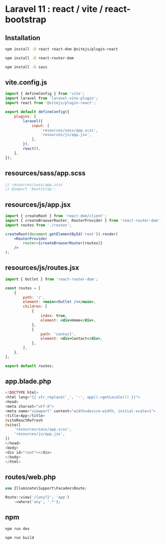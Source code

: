 # Laravel 11 : react / vite / react-bootstrap

## Installation

```sh
npm install -D react react-dom @vitejs/plugin-react

npm install -D react-router-dom

npm install -D sass
```

## vite.config.js

```js
import { defineConfig } from 'vite';
import laravel from 'laravel-vite-plugin';
import react from '@vitejs/plugin-react';

export default defineConfig({
    plugins: [
        laravel({
            input: [
                'resources/sass/app.scss',
                'resources/js/app.jsx',
            ],
        }),
        react(),
    ],
});
```

## resources/sass/app.scss

```scss
// resources/sass/app.scss
// @import 'bootstrap';
```

## resources/js/app.jsx

```jsx
import { createRoot } from 'react-dom/client';
import { createBrowserRouter, RouterProvider } from 'react-router-dom';
import routes from './routes';

createRoot(document.getElementById('root')).render(
    <RouterProvider
        router={createBrowserRouter(routes)}
    />
);
```

## resources/js/routes.jsx

```jsx
import { Outlet } from 'react-router-dom';

const routes = [
    {
        path: '/',
        element: <main><Outlet /></main>,
        children: [
            {
                index: true,
                element: <div>Home</div>,
            },
            {
                path: 'contact',
                element: <div>Contact</div>,
            },
        ],
    },
];

export default routes;
```

## app.blade.php

```php
<!DOCTYPE html>
<html lang="{{ str_replace('_', '-', app()->getLocale()) }}">
<head>
<meta charset="utf-8">
<meta name="viewport" content="width=device-width, initial-scale=1">
<title>App</title>
@viteReactRefresh
@vite([
    'resources/sass/app.scss',
    'resources/js/app.jsx',
])
</head>
<body>
<div id="root"></div>
</body>
</html>
```

## routes/web.php

```php
use Illuminate\Support\Facades\Route;

Route::view('/{any?}', 'app')
    ->where('any', '.*');
```

## npm

```sh
npm run dev
```

```sh
npm run build
```
